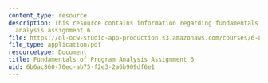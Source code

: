 ```yaml
---
content_type: resource
description: This resource contains information regarding fundamentals of program
  analysis assignment 6.
file: https://ol-ocw-studio-app-production.s3.amazonaws.com/courses/6-820-fundamentals-of-program-analysis-fall-2015/6b6ac86070ecab75f2e32a6b909df6e1_MIT6_820F15_ps6.pdf
file_type: application/pdf
resourcetype: Document
title: Fundamentals of Program Analysis Assignment 6
uid: 6b6ac860-70ec-ab75-f2e3-2a6b909df6e1
---
```

